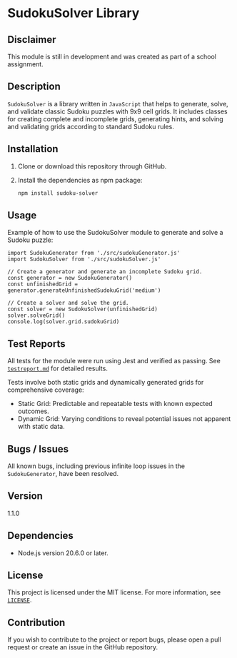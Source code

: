 
# SudokuSolver Library

## Disclaimer

This module is still in development and was created as part of a school assignment.

## Description

`SudokuSolver` is a library written in `JavaScript` that helps to generate, solve, and validate classic Sudoku puzzles with 9x9 cell grids. It includes classes for creating complete and incomplete grids, generating hints, and solving and validating grids according to standard Sudoku rules.

## Installation

1. Clone or download this repository through GitHub.
2. Install the dependencies as npm package:

   ```bash
   npm install sudoku-solver
   ```

## Usage

Example of how to use the SudokuSolver module to generate and solve a Sudoku puzzle:

    import SudokuGenerator from './src/sudokuGenerator.js'
    import SudokuSolver from './src/sudokuSolver.js'

    // Create a generator and generate an incomplete Sudoku grid.
    const generator = new SudokuGenerator()
    const unfinishedGrid = generator.generateUnfinishedSudokuGrid('medium')

    // Create a solver and solve the grid.
    const solver = new SudokuSolver(unfinishedGrid)
    solver.solveGrid()
    console.log(solver.grid.sudokuGrid)

## Test Reports

All tests for the module were run using Jest and verified as passing. See [`testreport.md`](testreport.md) for detailed results.

Tests involve both static grids and dynamically generated grids for comprehensive coverage:

- Static Grid: Predictable and repeatable tests with known expected outcomes.
- Dynamic Grid: Varying conditions to reveal potential issues not apparent with static data.

## Bugs / Issues

All known bugs, including previous infinite loop issues in the `SudokuGenerator`, have been resolved.

## Version

1.1.0

## Dependencies

- Node.js version 20.6.0 or later.

## License

This project is licensed under the MIT license. For more information, see [`LICENSE`](LICENSE).

## Contribution

If you wish to contribute to the project or report bugs, please open a pull request or create an issue in the GitHub repository.
